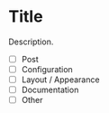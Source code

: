 # Title

Description.

- [ ] Post
- [ ] Configuration
- [ ] Layout / Appearance
- [ ] Documentation
- [ ] Other
